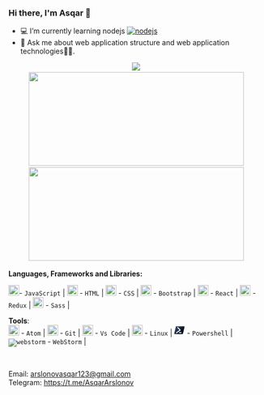 ### Hi there, I'm Asqar 👋

- 💻 I’m currently learning nodejs <a href="https://nodejs.org/" title="nodejs"><img src="https://github.com/tomchen/stack-icons/blob/master/logos/nodejs.svg" alt="nodejs"  width="21px" height="21px"></a>
- 💬 Ask me about web application structure and web application technologies👨‍💻.

<div align="center">
<img src="https://github-readme-stats.anuraghazra1.vercel.app/api/top-langs/?username=asqararslonov&layout=compact&theme=tokyonight&hide_border=true" />
<br/>
 <img  width="425px" height="185px"  src="http://github-readme-streak-stats.herokuapp.com/?user=asqararslonov&theme=tokyonight&hide_border=true" />
<img width="425px" height="185px" 
src="https://github-readme-stats.vercel.app/api?username=asqararslonov&show_icons=true&include_all_commits=true&theme=tokyonight&hide_border=true" />

<!-- <img src="https://camo.githubusercontent.com/bcff68fe9f56ab905de6ad39358d0bf1912e8d59feaf63013773616c7961913d/68747470733a2f2f61637469766974792d67726170682e6865726f6b756170702e636f6d2f67726170683f757365726e616d653d61737161726172736c6f6e6f7632303038267468656d653d72656163742d6461726b" alt=""> -->
</div>


**Languages, Frameworks and Libraries:** <br>
 
<code><img src="https://github.com/tomchen/stack-icons/blob/master/logos/javascript.svg" width="21px" height="21px"></code>- `JavaScript` |
<code><img src="https://github.com/tomchen/stack-icons/blob/master/logos/html-5.svg"     width="21px" height="21px"></code> - `HTML` |
<code><img src="https://github.com/tomchen/stack-icons/blob/master/logos/css-3.svg"      width="21px" height="21px"></code> - `CSS` |
<code><img src="https://github.com/tomchen/stack-icons/blob/master/logos/bootstrap.svg"  width="21px" height="21px"></code> - `Bootstrap` |
<code><img src="https://github.com/tomchen/stack-icons/blob/master/logos/react.svg"      width="21px" height="21px"></code> - `React` |
<code><img src="https://github.com/tomchen/stack-icons/blob/master/logos/redux.svg"      width="21px" height="21px"></code> - `Redux` |
<code><img src="https://github.com/tomchen/stack-icons/blob/master/logos/sass.svg"       width="21px" height="21px"></code> - `Sass` |

**Tools**: <br>
<code><img src="https://github.com/tomchen/stack-icons/blob/master/logos/atom.svg"               width="21px" height="21px"></code> - `Atom` |
<code><img src="https://github.com/tomchen/stack-icons/blob/master/logos/git-icon.svg"           width="21px" height="21px"></code> - `Git` |
<code><img src="https://github.com/tomchen/stack-icons/blob/master/logos/visual-studio-code.svg" width="21px" height="21px"></code> - `Vs Code` |
<code><img src="https://github.com/tomchen/stack-icons/blob/master/logos/linux.svg" width="21px" height="21px"></code> - `Linux` |
<code><img alt="terminal" src="https://raw.githubusercontent.com/github/explore/80688e429a7d4ef2fca1e82350fe8e3517d3494d/topics/powershell/powershell.png" width="21px" height="21px"></code> - `Powershell` |
<code><img alt="webstorm" src="https://upload.wikimedia.org/wikipedia/commons/thumb/c/c0/WebStorm_Icon.svg/1200px-WebStorm_Icon.svg.png" width="21px" height="21px"></code> - `WebStorm` |

<br>

Email: arslonovasqar123@gmail.com <br />
Telegram: https://t.me/AsqarArslonov

